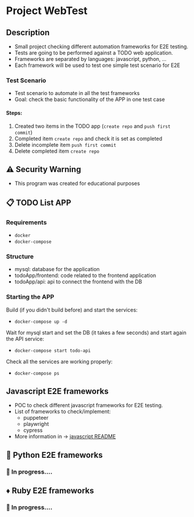 # Project WebTest

## Description

- Small project checking different automation frameworks for E2E testing.
- Tests are going to be performed against a TODO web application.
- Frameworks are separated by languages: javascript, python, ...
- Each framework will be used to test one simple test scenario for E2E

### Test Scenario

- Test scenario to automate in all the test frameworks
- Goal: check the basic functionality of the APP in one test case

#### Steps:

1. Created two items in the TODO app (`create repo` and `push first commit`)
2. Completed item `create repo` and check it is set as completed
3. Delete incomplete item `push first commit`
4. Delete completed item `create repo`

## :warning: Security Warning

- This program was created for educational purposes

## :clipboard: TODO List APP

### Requirements

- `docker`
- `docker-compose`

### Structure

- mysql: database for the application
- todoApp/frontend: code related to the frontend application
- todoApp/api: api to connect the frontend with the DB

### Starting the APP

Build (if you didn't build before) and start the services:

- `docker-compose up -d`

Wait for mysql start and set the DB (it takes a few seconds) and start again the API service:

- `docker-compose start todo-api`

Check all the services are working properly:

- `docker-compose ps`

## Javascript E2E frameworks

- POC to check different javascript frameworks for E2E testing.
- List of frameworks to check/implement:
  - puppeteer
  - playwright
  - cypress
- More information in -> [javascript README](javascript/README.md)

## :snake: Python E2E frameworks

### :construction: In progress....

## :diamonds: Ruby E2E frameworks

### :construction: In progress....
